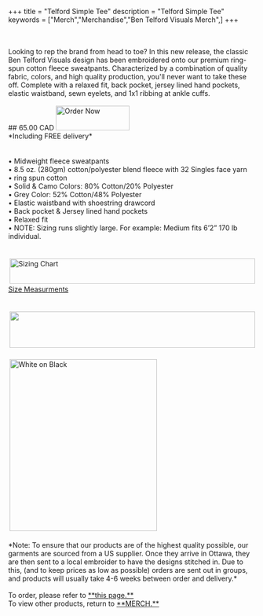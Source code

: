 +++
title = "Telford Simple Tee"
description = "Telford Simple Tee"
keywords = ["Merch","Merchandise","Ben Telford Visuals Merch",]
+++
<br>
<br>

<br>
Looking to rep the brand from head to toe? In this new release, the classic Ben Telford Visuals design has been embroidered onto our premium ring-spun cotton fleece sweatpants.
Characterized by a combination of quality fabric, colors, and high quality production, you'll never want to take these off.
Complete with a relaxed fit, back pocket, jersey lined hand pockets, elastic waistband, sewn eyelets, and 1x1 ribbing at ankle cuffs.
<br>
<br>
## 65.00 CAD 
<a href="https://benjamintelford.com/order"><img src= "https://benjamintelford.com/img/merch/checkout.png" style="width:150px; height:50px; padding:0px"  title="Order Now" alt="Order Now"></a>
<br>
*Including FREE delivery*
<br>
<br>
<br>
• Midweight fleece sweatpants
<br>
• 8.5 oz. (280gm) cotton/polyester blend fleece with 32 Singles face yarn
<br>
• ring spun cotton
<br>
• Solid & Camo Colors: 80% Cotton/20% Polyester
<br>
• Grey Color: 52% Cotton/48% Polyester
<br>
• Elastic waistband with shoestring drawcord
<br>
• Back pocket & Jersey lined hand pockets
<br>
• Relaxed fit
<br>
• NOTE: Sizing runs slightly large. For example: Medium fits 6’2” 170 lb individual.
<br>
<br>
<br>
<a href="https://benjamintelford.com/img/merch/sizingchart.jpg"><img src= "https://benjamintelford.com/img/merch/sizingchart.jpg" style="width:500px; height:51px; padding:3px"  title="Sizing Chart" alt="Sizing Chart"></a>
<br>
<a href="https://benjamintelford.com/img/merch/sizingdiagram.jpg">Size Measurments</a>
<br>
<br>
<br>
<img src= "https://benjamintelford.com/img/merch/TELFORD SIMPLE - TEE/BTVstretchlogo.png" style="width:500px; height:74px; padding:3px"></a>
<br>
<br>
<a href="https://benjamintelford.com/img/merch/TELFORD SIMPLE - TEE/TSTW0B.jpg"><img src= "https://benjamintelford.com/img/merch/TELFORD SIMPLE - TEE/TSTW0B.jpg" style="width:300px; height:350px; padding:3px"  title="White on Black" alt="White on Black"></a>
<br>
<br>
*Note: To ensure that our products are of the highest quality possible, our garments are sourced from a US supplier. Once they arrive in Ottawa, they are then sent to a local embroider to have the designs stitched in. Due to this, (and to keep prices as low as possible) orders are sent out in groups, and products will usually take 4-6 weeks between order and delivery.*
<br>
<br>
To order, please refer to <a href="https://benjamintelford.com/order">**this page.**</a>
<br>
To view other products, return to <a href="https://benjamintelford.com/merch">**MERCH.**</a>
<br>
<br>